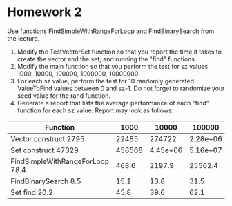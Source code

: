 # Homework 2

Use functions FindSimpleWithRangeForLoop and FindBinarySearch from the lecture.

1. Modify the TestVectorSet function so that you report the time it takes to create the vector and the set; and running the "find" functions.
2. Modify the main function so that you perform the test for sz values 1000, 10000, 100000, 1000000, 10000000.
3. For each sz value, perform the test for 10 randomly generated ValueToFind values between 0 and sz-1. Do not forget to randomize your seed value for the rand function.
4. Generate a report that lists the average performance of each "find" function for each sz value. Report may look as follows:

|Function | 1000 | 10000 | 100000 | 1000000 | 10000000|
|----| ---- | ---- | ---- | ---- | ----|
|Vector construct 2795 |22485 | 274722|2.28e+06 | 2.29e+07|
|Set construct 47329| 458568| 4.45e+06|5.16e+07 |5.91e+08 | 
|FindSimpleWithRangeForLoop 78.4| 468.6| 2197.9|25562.4 | 277743| 
|FindBinarySearch 8.5| 15.1| 13.8|31.5 | 42.8| 
|Set find 20.2|45.8|39.6 |62.1 |88.2 | 
